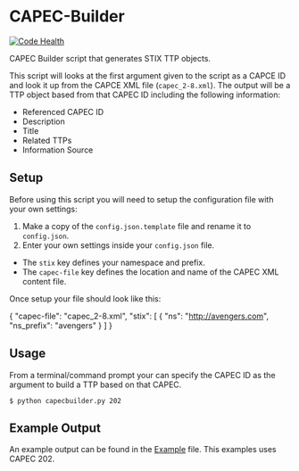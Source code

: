 # CAPEC-Builder
[![Code Health](https://landscape.io/github/certuk/capec-builder/master/landscape.svg?style=flat)](https://landscape.io/github/certuk/capec-builder/master)

CAPEC Builder script that generates STIX TTP objects.

This script will looks at the first argument given to the script as a CAPCE ID and look it up from the CAPCE XML file (`capec_2-8.xml`). The output will be a TTP object based from that CAPEC ID including the following information:

* Referenced CAPEC ID
* Description
* Title
* Related TTPs
* Information Source

## Setup
Before using this script you will need to setup the configuration file with your own settings:

1. Make a copy of the `config.json.template` file and rename it to `config.json`.
2. Enter your own settings inside your `config.json` file.
  * The `stix` key defines your namespace and prefix.
  * The `capec-file` key defines the location and name of the CAPEC XML content file.

Once setup your file should look like this:

{
  "capec-file": "capec_2-8.xml",
  "stix": [
    {
      "ns": "http://avengers.com",
      "ns_prefix": "avengers"
    }
  ]
}

## Usage
From a terminal/command prompt your can specify the CAPEC ID as the argument to build a TTP based on that CAPEC.

```
$ python capecbuilder.py 202
```

## Example Output
An example output can be found in the [Example](Example-Package-7cbc9064) file. This examples uses CAPEC 202.
